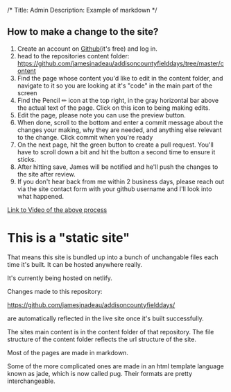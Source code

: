 /*
Title: Admin
Description: Example of markdown
*/



## How to make a change to the site?

1. Create an account on [Github](https://github.com/join)(it's free) and log in.
1. head to the repositories content folder: https://github.com/jamesjnadeau/addisoncountyfielddays/tree/master/content
1. Find the page whose content you'd like to edit in the content folder, and navigate to it so you are looking at it's "code" in the main part of the screen
1. Find the Pencil ✏ icon at the top right, in the gray horizontal bar above the actual text of the page. Click on this icon to being making edits.
1. Edit the page, please note you can use the preview button.
1. When done, scroll to the bottom and enter a commit message about the changes your making, why they are needed, and anything else relevant to the change. Click commit when you're ready
1. On the next page, hit the green button to create a pull request. You'll have to scroll down a bit and hit the button a second time to ensure it sticks.
1. After hitting save, James will be notified and he'll push the changes to the site after review.
1. If you don't hear back from me within 2 business days, please reach out via the site contact form with your github username and I'll look into what happened.

[Link to Video of the above process](https://drive.google.com/file/d/1avMoWopB3Uo-SvHJ8wrU96j2a8CLlm42/view)

# This is a "static site"

That means this site is bundled up into a bunch of unchangable files each time it's built.
It can be hosted anywhere really.

It's currently being hosted on netlify. 

Changes made to this repository:

https://github.com/jamesjnadeau/addisoncountyfielddays/

are automatically reflected in the live site once it's built successfully.

The sites main content is in the content folder of that repository.
The file structure of the content folder reflects the url structure of the site.

Most of the pages are made in markdown.

Some of the more complicated ones are made in an html template language known as jade, which is now called pug. Their formats are pretty interchangeable.
